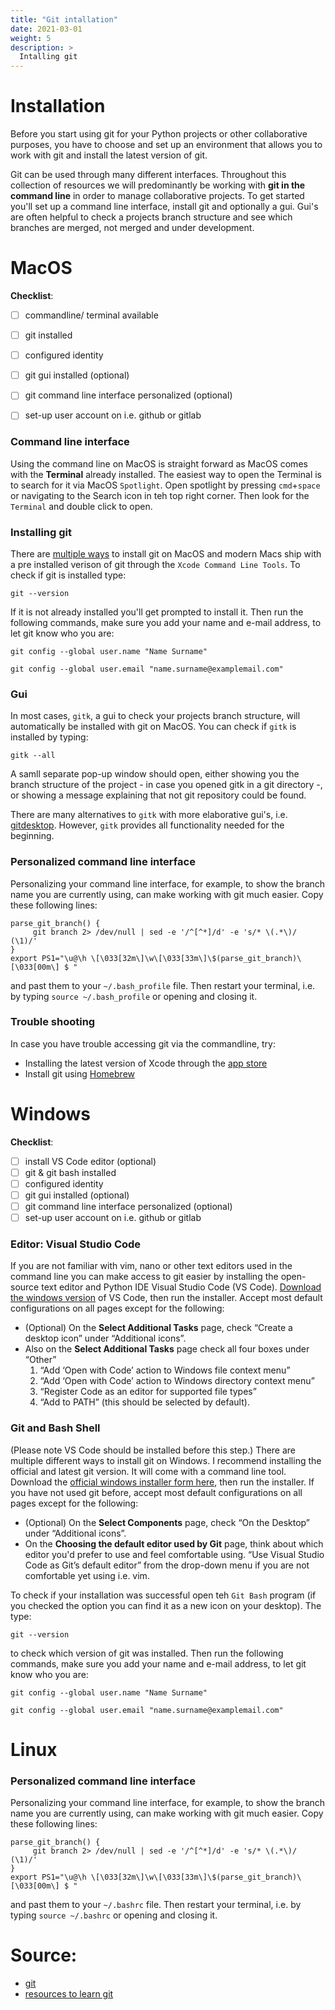```yaml
---
title: "Git intallation"
date: 2021-03-01
weight: 5
description: >
  Intalling git
---
```


# Installation

Before you start using git for your Python projects or other collaborative purposes, you have to choose and set up an environment that allows you to work with git and install the latest version of git.

Git can be used through many different interfaces. Throughout this collection of resources we will predominantly be working with **git in the command line** in order to manage collaborative projects. To get started you'll set up a command line interface, install git and optionally a gui. Gui's are often helpful to check a projects branch structure and see which branches are merged, not merged and under development.


# MacOS

**Checklist**:
- [ ] commandline/ terminal available
- [ ] git installed
- [ ] configured identity
- [ ] git gui installed (optional)
- [ ] git command line interface personalized (optional)
- [ ] set-up user account on i.e. github or gitlab


### Command line interface

Using the command line on MacOS is straight forward as MacOS comes with the **Terminal** already installed. The easiest way to open the Terminal is to search for it via MacOS `Spotlight`. Open spotlight by pressing `cmd`+`space` or navigating to the Search icon in teh top right corner. Then look for the `Terminal` and double click to open.

### Installing git

There are [multiple ways](https://git-scm.com/download/mac) to install git on MacOS and modern Macs ship with a pre installed verison of git through the `Xcode Command Line Tools`. To check if git is installed type:

```git --version```

If it is not already installed you'll get prompted to install it. Then run the following commands, make sure you add your name and e-mail address, to let git know who you are:

```git config --global user.name "Name Surname"```

```git config --global user.email "name.surname@examplemail.com"```

### Gui

In most cases, `gitk`, a gui to check your projects branch structure, will automatically be installed with git on MacOS. You can check if `gitk` is installed by typing:

```gitk --all```

A samll separate pop-up window should open, either showing you the branch structure of the project - in case you opened gitk in a git directory -, or showing a message explaining that not git repository could be found.

There are many alternatives to `gitk` with more elaborative gui's, i.e. [gitdesktop](https://desktop.github.com). However, `gitk` provides all functionality needed for the beginning.

### Personalized command line interface

Personalizing your command line interface, for example, to show the branch name you are currently using, can make working with git much easier. Copy these following lines:

```
parse_git_branch() {
     git branch 2> /dev/null | sed -e '/^[^*]/d' -e 's/* \(.*\)/ (\1)/'
}
export PS1="\u@\h \[\033[32m\]\w\[\033[33m\]\$(parse_git_branch)\[\033[00m\] $ "
```

and past them to your `~/.bash_profile` file. Then restart your terminal, i.e. by typing `source ~/.bash_profile` or opening and closing it.


### Trouble shooting

In case you have trouble accessing git via the commandline, try:
* Installing the latest version of Xcode through the [app store](https://apps.apple.com/us/app/xcode/id497799835?mt=12)
* Install git using [Homebrew](https://docs.gitlab.com/ee/topics/git/how_to_install_git/)



# Windows

**Checklist**:
- [ ] install VS Code editor (optional)
- [ ] git & git bash installed
- [ ] configured identity
- [ ] git gui installed (optional)
- [ ] git command line interface personalized (optional)
- [ ] set-up user account on i.e. github or gitlab

### Editor: Visual Studio Code

If you are not familiar with vim, nano or other text editors used in the command line you can make access to git easier by installing the open-source text editor and Python IDE Visual Studio Code (VS Code). [Download the windows version](https://code.visualstudio.com/download) of VS Code, then run the installer. Accept most default configurations on all pages except for the following:

* (Optional) On the **Select Additional Tasks** page, check “Create a desktop icon” under “Additional icons”.
* Also on the **Select Additional Tasks** page check all four boxes under “Other”
    1. “Add ‘Open with Code’ action to Windows file context menu”
    2. “Add ‘Open with Code’ action to Windows directory context menu”
    3. “Register Code as an editor for supported file types”
    4. “Add to PATH” (this should be selected by default).

### Git and Bash Shell

(Please note VS Code should be installed before this step.)
There are multiple different ways to install git on Windows. I recommend installing the official and latest git version. It will come with a command line tool. Download the [official windows installer form here](https://git-scm.com/download/win), then run the installer. If you have not used git before, accept most default configurations on all pages except for the following:

* (Optional) On the **Select Components** page, check “On the Desktop” under “Additional icons”.
* On the **Choosing the default editor used by Git** page, think about which editor you'd prefer to use and feel comfortable using. “Use Visual Studio Code as Git’s default editor” from the drop-down menu if you are not comfortable yet using i.e. vim.

To check if your installation was successful open teh `Git Bash` program (if you checked the option you can find it as a new icon on your desktop). The type:

```git --version```

to check which version of git was installed. Then run the following commands, make sure you add your name and e-mail address, to let git know who you are:

```git config --global user.name "Name Surname"```

```git config --global user.email "name.surname@examplemail.com"```


# Linux

### Personalized command line interface

Personalizing your command line interface, for example, to show the branch name you are currently using, can make working with git much easier. Copy these following lines:

```
parse_git_branch() {
     git branch 2> /dev/null | sed -e '/^[^*]/d' -e 's/* \(.*\)/ (\1)/'
}
export PS1="\u@\h \[\033[32m\]\w\[\033[33m\]\$(parse_git_branch)\[\033[00m\] $ "
```

and past them to your `~/.bashrc` file. Then restart your terminal, i.e. by typing `source ~/.bashrc` or opening and closing it.


# Source:

* [git](https://git-scm.com)
* [resources to learn git](https://try.github.io)